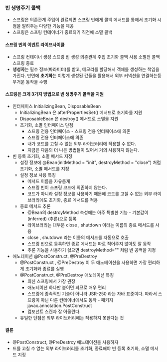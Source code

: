 ### 빈 생명주기 콜백
* 스프링은 의존관계 주입이 완료되면 스프링 빈에게 콜백 메서드를 통해서 초기화 시점을 알려주는 다양한 기능을 제공
* 스프링은 스프링 컨테이너가 종료되기 직전에 소멸 콜백
#### 스프링 빈의 이벤트 라이프사이클
* 스프링 컨테이너 생성 스프링 빈 생성 의존관계 주입 초기화 콜백 사용 소멸전 콜백 스프링 종료
* **생성자**는 필수 정보(파라미터)를 받고, 메모리를 할당해서 객체를 생성하는 책임을 가진다. 반면에 **초기화**는 이렇게 생성된 값들을 활용해서 외부 커넥션을 연결하는등 무거운 동작을 수행
#### 스프링은 크게 3가지 방법으로 빈 생명주기 콜백을 지원
* 인터페이스 InitializingBean, DisposableBean
  * InitializingBean 은 afterPropertiesSet() 메서드로 초기화를 지원
  * DisposableBean 은 destroy() 메서드로 소멸을 지원
  * 초기화, 소멸 인터페이스 단점
    * 스프링 전용 인터페이스 - 스프링 전용 인터페이스에 의존
    * 스프링 전용 인터페이스에 의존
    * 내가 코드를 고칠 수 없는 외부 라이브러리에 적용할 수 없다.
    * 지금은 다음의 더 나은 방법들이 있어서 거의 사용하지 않는다.
* 빈 등록 초기화, 소멸 메서드 지정
  * 설정 정보에 @Bean(initMethod = "init", destroyMethod = "close") 처럼 초기화, 소멸 메서드를 지정
  * 설정 정보 사용 특징
    * 메서드 이름을 자유롭게
    * 스프링 빈이 스프링 코드에 의존하지 않는다.
    * 코드가 아니라 설정 정보를 사용하기 때문에 코드를 고칠 수 없는 외부 라이브러리에도 초기화, 종료 메서드를 적용
  * 종료 메서드 추론
    * @Bean의 destroyMethod 속성에는 아주 특별한 기능 - 기본값이 (inferred) (추론)으로 등록
    * 라이브러리는 대부분 close , shutdown 이라는 이름의 종료 메서드를 사용
    * close , shutdown 라는 이름의 메서드를 자동으로 호출
    * 스프링 빈으로 등록하면 종료 메서드는 따로 적어주지 않아도 잘 동작
    * 추론 기능을 사용하기 싫으면 destroyMethod="" 처럼 빈 공백을 지정
* 애노테이션 @PostConstruct, @PreDestroy
  * @PostConstruct , @PreDestroy 이 두 애노테이션을 사용하면 가장 편리하게 초기화와 종료를 실행
  * @PostConstruct, @PreDestroy 애노테이션 특징
    * 최신 스프링에서 가장 권장
    * 애노테이션 하나만 붙이면 되므로 매우 편리
    * 스프링에 종속적인 기술이 아니라 JSR-250 라는 자바 표준이다. 따라서 스프링이 아닌 다른 컨테이너에서도 동작 - 패키지 javax.annotation.PostConstruct
    * 컴포넌트 스캔과 잘 어울린다.
   * 유일한 단점은 외부 라이브러리에는 적용하지 못한다는 것
#### 결론
* @PostConstruct, @PreDestroy 애노테이션을 사용하자
* 드를 고칠 수 없는 외부 라이브러리를 초기화, 종료해야 빈 등록 초기화, 소멸 메서드 지정
